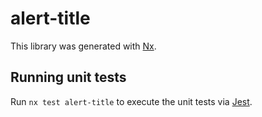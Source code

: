 # alert-title

This library was generated with [Nx](https://nx.dev).

## Running unit tests

Run `nx test alert-title` to execute the unit tests via [Jest](https://jestjs.io).

